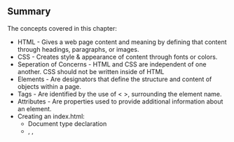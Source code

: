 ## Summary
The concepts covered in this chapter:
* HTML - Gives a web page content and meaning by defining that content through headings, paragraphs, or images. 
* CSS - Creates style & appearance of content through fonts or colors.
* Seperation of Concerns - HTML and CSS are independent of one another. CSS should not be written inside of HTML
* Elements - Are designators that define the structure and content of objects within a page. 
* Tags - Are identified by the use of < >, surrounding the element name.
* Attributes - Are properties used to provide additional information about an element.
* Creating an index.html:
    * Document type declaration
    * <html>, <head>, <title>, <body>
* Linking a stylesheet:
    * Link element, rel attribute, href attribute
* Selectors - Designates which element to target and apply styles to. 
* Properties - Determines the styles that will be applied to that element.
* Values - Determines the behavior of its property.
* Using Selectors:
    * Type selector
    * Class selector
    * ID selector
* Resetting default styles - Provides one style across every browser. 
    * Eric Meyer's reset is available
    * Nicolas Gallagher's normalize is available

## Learn anything new?
I am aware of all of the concepts covered in this reading. 
The practice exercises will be hosted on github pages.
I hope you are excited to see the progression of the exercises for this reading.

You can view my notes inside the main.js file.